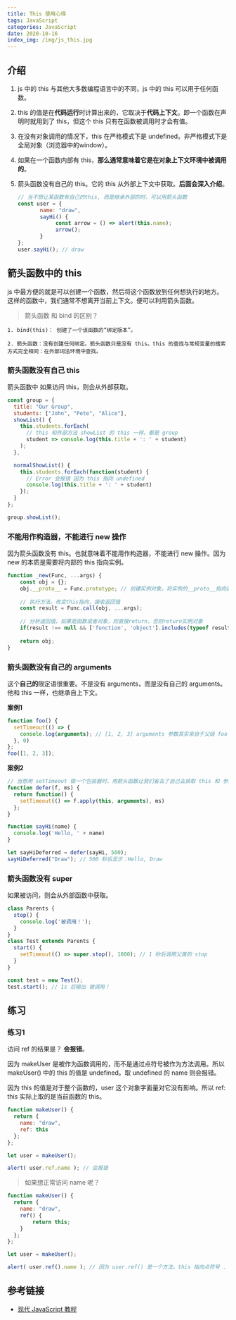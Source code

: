 ```yaml
---
title: This 使用心得
tags: JavaScript
categories: JavaScript
date: 2020-10-16
index_img: /img/js_this.jpg
---
```


## 介绍
1. js 中的 this 与其他大多数编程语言中的不同，js 中的 this 可以用于任何函数。

2. this 的值是在**代码运行**时计算出来的，它取决于**代码上下文**。即一个函数在声明时就用到了 this，但这个 this 只有在函数被调用时才会有值。

3. 在没有对象调用的情况下，this 在严格模式下是 undefined。非严格模式下是全局对象（浏览器中的window）。 

4. 如果在一个函数内部有 this，**那么通常意味着它是在对象上下文环境中被调用的**。

5. 箭头函数没有自己的 this。它的 this 从外部上下文中获取。**后面会深入介绍**。

    ```js
    // 当不想让某函数有自己的this, 而是继承外部的时，可以用箭头函数
    const user = {
           name: "draw",
           sayHi() {
                const arrow = () => alert(this.name);
                arrow();
           }
    };
    user.sayHi(); // draw
    ```

## 箭头函数中的 this
js 中最方便的就是可以创建一个函数，然后将这个函数放到任何想执行的地方。这样的函数中，我们通常不想离开当前上下文。便可以利用箭头函数。

>   箭头函数 和 bind 的区别？

    1. bind(this)： 创建了一个该函数的“绑定版本”。
    
    2. 箭头函数：没有创建任何绑定。箭头函数只是没有 this。this 的查找与常规变量的搜索方式完全相同：在外部词法环境中查找。

### 箭头函数没有自己 this
箭头函数中 如果访问 this，则会从外部获取。

```js
const group = {
  title: "Our Group",
  students: ["John", "Pete", "Alice"],
  showList() {
    this.students.forEach(
      // this 和外部方法 showList 的 this 一样。都是 group
      student => console.log(this.title + ': ' + student)
    );
  },

  normalShowList() {
    this.students.forEach(function(student) {
      // Error 会报错 因为 this 指向 undefined
      console.log(this.title + ': ' + student)
    });
  }  
};

group.showList();
```

### 不能用作构造器，不能进行 new 操作
因为箭头函数没有 this。也就意味着不能用作构造器，不能进行 new 操作。因为 new 的本质是需要将内部的 this 指向实例。

```js
function _new(Func, ...args) {
    const obj = {};
    obj.__proto__ = Func.prototype; // 创建实例对象，将实例的__proto__指向函数的显式原型
    
    // 执行方法，改变this指向，接收返回值
    const result = Func.call(obj, ...args);
    
    // 分析返回值，如果是函数或者对象，则直接return，否则return实例对象
    if(result !== null && ['function', 'object'].includes(typeof result)) return result;
    
    return obj;
}
```

### 箭头函数没有自己的 arguments
这个**自己的**限定语很重要。不是没有 arguments，而是没有自己的 arguments。他和 this 一样，也继承自上下文。

**案例1**
```js
function foo() {
  setTimeout(() => {
    console.log(arguments); // [1, 2, 3] arguments 参数其实来自于父级 foo
  }, 0)
};
foo([1, 2, 3]);
```

**案例2**
```js
// 当想用 setTimeout 做一个包装器时，用箭头函数让我们省去了自己去获取 this 和 参数 的过程。
function defer(f, ms) {
  return function() {
    setTimeout(() => f.apply(this, arguments), ms)
  };
}

function sayHi(name) {
  console.log('Hello, ' + name)
}

let sayHiDeferred = defer(sayHi, 500);
sayHiDeferred("Draw"); // 500 秒后显示：Hello, Draw
```

### 箭头函数没有 super
如果被访问，则会从外部函数中获取。

```js
class Parents {
  stop() {
    console.log('被调用！');
  }
}
class Test extends Parents {
  start() {
    setTimeout(() => super.stop(), 1000); // 1 秒后调用父类的 stop
  }
}

const test = new Test();
test.start(); // 1s 后输出 被调用！ 
```

## 练习

### 练习1
访问 ref 的结果是？ **会报错**。

因为 makeUser 是被作为函数调用的，而不是通过点符号被作为方法调用。所以 makeUser() 中的 this 的值是 undefined。取 undefined 的 name 则会报错。

因为 this 的值是对于整个函数的，user 这个对象字面量对它没有影响。所以 ref: this 实际上取的是当前函数的 this。 

```js
function makeUser() {
  return {
    name: "draw",
    ref: this
  };
};

let user = makeUser();

alert( user.ref.name ); // 会报错
```

>   如果想正常访问 name 呢？

```js
function makeUser() {
  return {
    name: "draw",
    ref() {
        return this;
    }   
  };
};

let user = makeUser();

alert( user.ref().name ); // 因为 user.ref() 是一个方法。this 指向点符号 . 前的这个对象 user。
```

## 参考链接

- [现代 JavaScript 教程](https://zh.javascript.info/)
